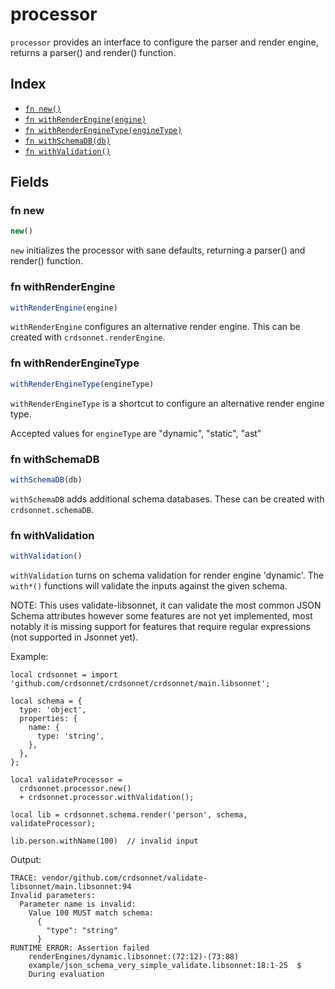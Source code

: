 # processor

`processor` provides an interface to configure the parser and render engine, returns a parser() and render() function.


## Index

* [`fn new()`](#fn-new)
* [`fn withRenderEngine(engine)`](#fn-withrenderengine)
* [`fn withRenderEngineType(engineType)`](#fn-withrenderenginetype)
* [`fn withSchemaDB(db)`](#fn-withschemadb)
* [`fn withValidation()`](#fn-withvalidation)

## Fields

### fn new

```ts
new()
```

`new` initializes the processor with sane defaults, returning a parser() and render() function.


### fn withRenderEngine

```ts
withRenderEngine(engine)
```

`withRenderEngine` configures an alternative render engine. This can be created with `crdsonnet.renderEngine`.


### fn withRenderEngineType

```ts
withRenderEngineType(engineType)
```

`withRenderEngineType` is a shortcut to configure an alternative render engine type.


Accepted values for `engineType` are "dynamic", "static", "ast"

### fn withSchemaDB

```ts
withSchemaDB(db)
```

`withSchemaDB` adds additional schema databases. These can be created with `crdsonnet.schemaDB`.


### fn withValidation

```ts
withValidation()
```

`withValidation` turns on schema validation for render engine 'dynamic'. The `with*()` functions will validate the inputs against the given schema.

NOTE: This uses validate-libsonnet, it can validate the most common JSON Schema attributes however some features are not yet implemented, most notably it is missing support for features that require regular expressions (not supported in Jsonnet yet).

Example:

```jsonnet
local crdsonnet = import 'github.com/crdsonnet/crdsonnet/crdsonnet/main.libsonnet';

local schema = {
  type: 'object',
  properties: {
    name: {
      type: 'string',
    },
  },
};

local validateProcessor =
  crdsonnet.processor.new()
  + crdsonnet.processor.withValidation();

local lib = crdsonnet.schema.render('person', schema, validateProcessor);

lib.person.withName(100)  // invalid input

```

Output:

```console
TRACE: vendor/github.com/crdsonnet/validate-libsonnet/main.libsonnet:94 
Invalid parameters:
  Parameter name is invalid:
    Value 100 MUST match schema:
      {
        "type": "string"
      }
RUNTIME ERROR: Assertion failed
	renderEngines/dynamic.libsonnet:(72:12)-(73:88)	
	example/json_schema_very_simple_validate.libsonnet:18:1-25	$
	During evaluation	


```

